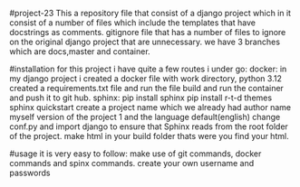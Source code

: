 #project-23
This a repository file that consist of a django project which in it consist of a number of files which include the templates that have docstrings as comments.
gitignore file that has a number of files to ignore on the original django project that are unnecessary. we have 3 branches which are docs,master and container.

#installation
for this project i have quite a few routes i under go:
docker:
in my django project i created a docker file with work directory, python 3.12
created a requirements.txt file and run the file
build and run  the container and push it to git hub.
sphinx:
pip install sphinx 
pip install r-t-d themes
sphinx quickstart
create a project name which we already had
author name myself 
version of the project 1
and the language default(english)
change conf.py  and import  django to ensure that Sphinx reads from the root folder of the project.
make  html
in your  build  folder thats were you  find your html.

#usage 
it is very easy to follow:
make use of git commands, docker commands and spinx commands.
create  your own username and passwords


